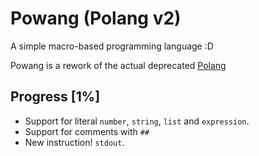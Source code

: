 # Powang (Polang v2)
A simple macro-based programming language :D

Powang is a rework of the actual deprecated [Polang](https://github.com/POLA-LCS/polang)

## Progress [1%]
- Support for literal `number`, `string`, `list` and `expression`.
- Support for comments with `##`
- New instruction! `stdout`.